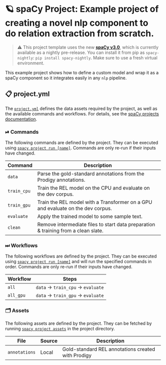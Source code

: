 <!-- SPACY PROJECT: AUTO-GENERATED DOCS START (do not remove) -->

# 🪐 spaCy Project: Example project of creating a novel nlp component to do relation extraction from scratch.

> ⚠️ This project template uses the new [**spaCy v3.0**](https://nightly.spacy.io), which
> is currently available as a nightly pre-release. You can install it from pip as `spacy-nightly`:
> `pip install spacy-nightly`. Make sure to use a fresh virtual environment.

This example project shows how to define a custom model and wrap it as a spaCy component so it integrates easily in any `nlp` pipeline.

## 📋 project.yml

The [`project.yml`](project.yml) defines the data assets required by the
project, as well as the available commands and workflows. For details, see the
[spaCy projects documentation](https://nightly.spacy.io/usage/projects).

### ⏯ Commands

The following commands are defined by the project. They
can be executed using [`spacy project run [name]`](https://nightly.spacy.io/api/cli#project-run).
Commands are only re-run if their inputs have changed.

| Command     | Description                                                                        |
| ----------- | ---------------------------------------------------------------------------------- |
| `data`      | Parse the gold-standard annotations from the Prodigy annotations.                  |
| `train_cpu` | Train the REL model on the CPU and evaluate on the dev corpus.                     |
| `train_gpu` | Train the REL model with a Transformer on a GPU and evaluate on the dev corpus.    |
| `evaluate`  | Apply the trained model to some sample text.                                       |
| `clean`     | Remove intermediate files to start data preparation & training from a clean slate. |

### ⏭ Workflows

The following workflows are defined by the project. They
can be executed using [`spacy project run [name]`](https://nightly.spacy.io/api/cli#project-run)
and will run the specified commands in order. Commands are only re-run if their
inputs have changed.

| Workflow  | Steps                                       |
| --------- | ------------------------------------------- |
| `all`     | `data` &rarr; `train_cpu` &rarr; `evaluate` |
| `all_gpu` | `data` &rarr; `train_gpu` &rarr; `evaluate` |

### 🗂 Assets

The following assets are defined by the project. They can
be fetched by running [`spacy project assets`](https://nightly.spacy.io/api/cli#project-assets)
in the project directory.

| File          | Source | Description                                        |
| ------------- | ------ | -------------------------------------------------- |
| `annotations` | Local  | Gold-standard REL annotations created with Prodigy |

<!-- SPACY PROJECT: AUTO-GENERATED DOCS END (do not remove) -->
